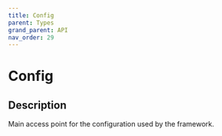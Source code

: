 ```yaml
---
title: Config
parent: Types
grand_parent: API
nav_order: 29
---
```


# Config

## Description

Main access point for the configuration used by the framework.
